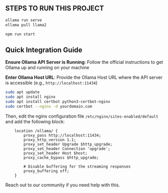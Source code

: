 ## STEPS TO RUN THIS PROJECT

```bash
ollama run serve
ollama pull llama2
```

```bash
npm run start
```

## Quick Integration Guide

**Ensure Ollama API Server is Running**: Follow the official instructions to get Ollama up and running on your machine

**Enter Ollama Host URL**: Provide the Ollama Host URL where the API server is accessible (e.g., `http://localhost:11434`)

```bash
sudo apt update
sudo apt install nginx
sudo apt install certbot python3-certbot-nginx
sudo certbot --nginx -d yourdomain.com
```

Then, edit the nginx configuration file `/etc/nginx/sites-enabled/default` and add the following block:

```nginx
    location /ollama/ {
        proxy_pass http://localhost:11434;
        proxy_http_version 1.1;
        proxy_set_header Upgrade $http_upgrade;
        proxy_set_header Connection 'upgrade';
        proxy_set_header Host $host;
        proxy_cache_bypass $http_upgrade;

        # Disable buffering for the streaming responses
        proxy_buffering off;
    }
```

Reach out to our community if you need help with this.

<br/>
